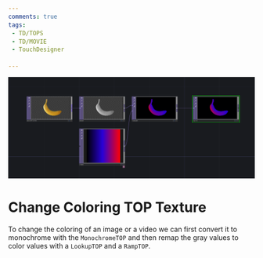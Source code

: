 ```yaml
---
comments: true
tags:
 - TD/TOPS
 - TD/MOVIE
 - TouchDesigner

---
```


![Change Coloring TOP Texture](../img/ChangeColoringImage.png)
# Change Coloring TOP Texture

To change the coloring of an image or a video we can first convert it to monochrome with the `MonochromeTOP` and then remap the gray values to color values with a `LookupTOP` and a `RampTOP`.


